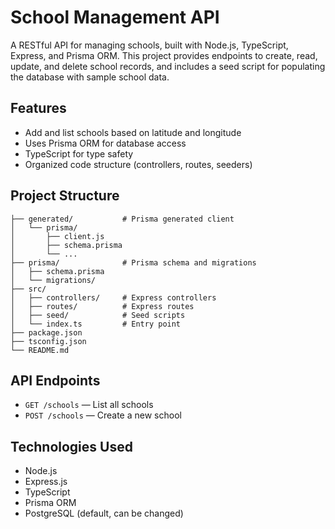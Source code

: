 # School Management API

A RESTful API for managing schools, built with Node.js, TypeScript, Express, and Prisma ORM. This project provides endpoints to create, read, update, and delete school records, and includes a seed script for populating the database with sample school data.

## Features
- Add and list schools based on latitude and longitude
- Uses Prisma ORM for database access
- TypeScript for type safety
- Organized code structure (controllers, routes, seeders)

## Project Structure
```
├── generated/           # Prisma generated client
│   └── prisma/
│       ├── client.js
│       ├── schema.prisma
│       └── ...
├── prisma/              # Prisma schema and migrations
│   ├── schema.prisma
│   └── migrations/
├── src/
│   ├── controllers/     # Express controllers
│   ├── routes/          # Express routes
│   ├── seed/            # Seed scripts
│   └── index.ts         # Entry point
├── package.json
├── tsconfig.json
└── README.md
```

## API Endpoints

- `GET /schools` — List all schools
- `POST /schools` — Create a new school

## Technologies Used
- Node.js
- Express.js
- TypeScript
- Prisma ORM
- PostgreSQL (default, can be changed)
